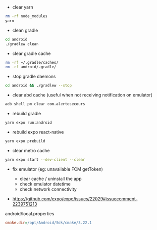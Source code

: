 - clear yarn
```sh
rm -rf node_modules
yarn
```

- clean gradle
```sh
cd android
./gradlew clean
```

- clear gradle cache
```sh
rm -rf ~/.gradle/caches/
rm -rf android/.gradle/
```

- stop gradle daemons
```sh
cd android && ./gradlew --stop
```

- clear abd cache (useful when not receiving notification on emulator)
```sh
adb shell pm clear com.alertesecours
```

- rebuild gradle
```sh
yarn expo run:android
```

- rebuild expo react-native
```sh
yarn expo prebuild
```

- clear metro cache
```sh
yarn expo start --dev-client --clear
```

- fix emulator (eg: unavailable FCM getToken)
  - clear cache / uninstall the app
  - check emulator datetime
  - check network connectivity

- https://github.com/expo/expo/issues/22029#issuecomment-2239751213

android/local.properties
```ini
cmake.dir=/opt/Android/Sdk/cmake/3.22.1
```